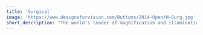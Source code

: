 ```yaml
---
title: 'Surgical'
image: 'https://www.designsforvision.com/Buttons/2014-Open/H-Surg.jpg'
short_description: "The world's leader of magnification and illumination products in surgery"
---
```

